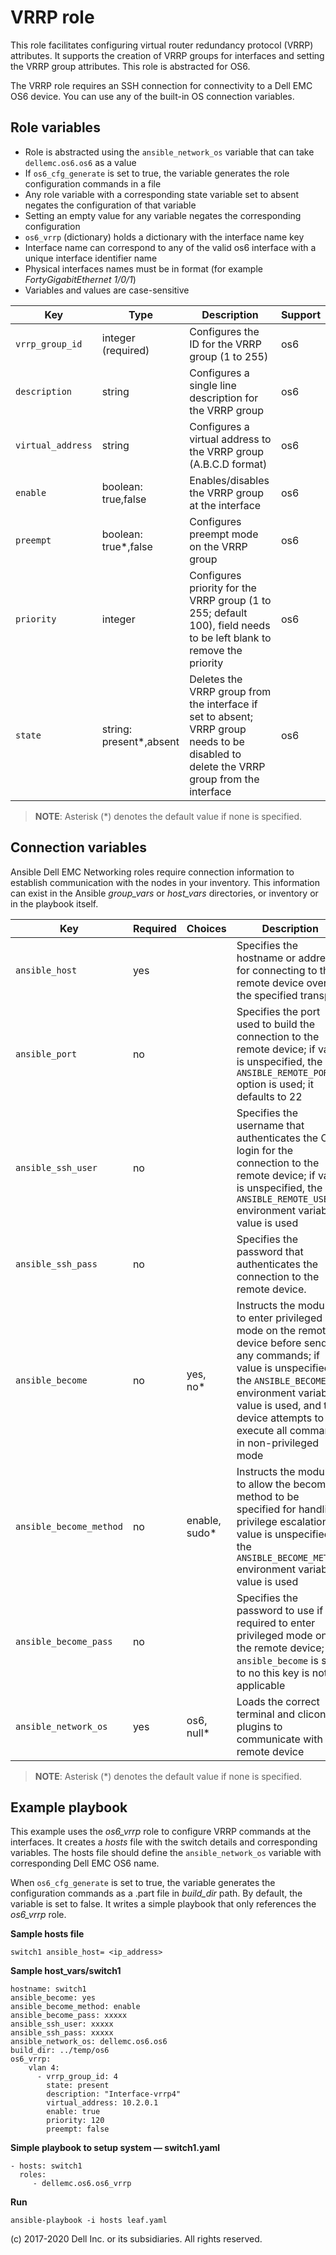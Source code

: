 VRRP role
=========

This role facilitates configuring virtual router redundancy protocol (VRRP) attributes. It supports the creation of VRRP groups for interfaces and setting the VRRP group attributes. This role is abstracted for OS6.

The VRRP role requires an SSH connection for connectivity to a Dell EMC OS6 device. You can use any of the built-in OS connection variables.

Role variables
--------------

- Role is abstracted using the `ansible_network_os` variable that can take `dellemc.os6.os6` as a value
- If `os6_cfg_generate` is set to true, the variable generates the role configuration commands in a file
- Any role variable with a corresponding state variable set to absent negates the configuration of that variable
- Setting an empty value for any variable negates the corresponding configuration
- `os6_vrrp` (dictionary) holds a dictionary with the interface name key
- Interface name can correspond to any of the valid os6 interface with a unique interface identifier name
- Physical interfaces names must be in *<interfacename> <tuple>* format (for example *FortyGigabitEthernet 1/0/1*)
- Variables and values are case-sensitive

| Key        | Type                      | Description                                             | Support               |
|------------|---------------------------|---------------------------------------------------------|-----------------------|
| ``vrrp_group_id``    | integer (required)  | Configures the ID for the VRRP group (1 to 255) | os6 |
| ``description``      | string          | Configures a single line description for the VRRP group | os6 |
| ``virtual_address``  | string          | Configures a virtual address to the VRRP group (A.B.C.D format) | os6 |
| ``enable``      | boolean: true,false        | Enables/disables the VRRP group at the interface  | os6 |
| ``preempt``      | boolean: true\*,false          | Configures preempt mode on the VRRP group | os6 |
| ``priority``      |integer          | Configures priority for the VRRP group (1 to 255; default 100), field needs to be left blank to remove the priority  | os6 |
| ``state``       | string: present\*,absent          | Deletes the VRRP group from the interface if set to absent; VRRP group needs to be disabled to delete the VRRP group from the interface | os6 |
                                                                                                 
> **NOTE**: Asterisk (\*) denotes the default value if none is specified.

Connection variables
--------------------

Ansible Dell EMC Networking roles require connection information to establish communication with the nodes in your inventory. This information can exist in the Ansible *group_vars* or *host_vars* directories, or inventory or in the playbook itself.

| Key         | Required | Choices    | Description                                         |
|-------------|----------|------------|-----------------------------------------------------|
| ``ansible_host`` | yes      |            | Specifies the hostname or address for connecting to the remote device over the specified transport |
| ``ansible_port`` | no       |            | Specifies the port used to build the connection to the remote device; if value is unspecified, the `ANSIBLE_REMOTE_PORT` option is used; it defaults to 22 |
| ``ansible_ssh_user`` | no       |            | Specifies the username that authenticates the CLI login for the connection to the remote device; if value is unspecified, the `ANSIBLE_REMOTE_USER` environment variable value is used  |
| ``ansible_ssh_pass`` | no       |            | Specifies the password that authenticates the connection to the remote device.  |
| ``ansible_become`` | no       | yes, no\*   | Instructs the module to enter privileged mode on the remote device before sending any commands; if value is unspecified, the `ANSIBLE_BECOME` environment variable value is used, and the device attempts to execute all commands in non-privileged mode |
| ``ansible_become_method`` | no       | enable, sudo\*   | Instructs the module to allow the become method to be specified for handling privilege escalation; if value is unspecified, the `ANSIBLE_BECOME_METHOD` environment variable value is used |
| ``ansible_become_pass`` | no       |            | Specifies the password to use if required to enter privileged mode on the remote device; if ``ansible_become`` is set to no this key is not applicable |
| ``ansible_network_os`` | yes      | os6, null\*  | Loads the correct terminal and cliconf plugins to communicate with the remote device |

> **NOTE**: Asterisk (\*) denotes the default value if none is specified.

Example playbook
----------------

This example uses the *os6_vrrp* role to configure VRRP commands at the interfaces. It creates a *hosts* file with the switch details and corresponding variables. The hosts file should define the `ansible_network_os` variable with corresponding Dell EMC OS6 name. 

When `os6_cfg_generate` is set to true, the variable generates the configuration commands as a .part file in *build_dir* path. By default, the variable is set to false. It writes a simple playbook that only references the *os6_vrrp* role.

**Sample hosts file**

    switch1 ansible_host= <ip_address> 

**Sample host_vars/switch1**
     
    hostname: switch1
    ansible_become: yes
    ansible_become_method: enable
    ansible_become_pass: xxxxx
    ansible_ssh_user: xxxxx
    ansible_ssh_pass: xxxxx
    ansible_network_os: dellemc.os6.os6
    build_dir: ../temp/os6
    os6_vrrp:
        vlan 4:
          - vrrp_group_id: 4
            state: present
            description: "Interface-vrrp4"
            virtual_address: 10.2.0.1
            enable: true
            priority: 120
            preempt: false

          
**Simple playbook to setup system — switch1.yaml**

    - hosts: switch1
      roles:
         - dellemc.os6.os6_vrrp
                
**Run**

    ansible-playbook -i hosts leaf.yaml

(c) 2017-2020 Dell Inc. or its subsidiaries. All rights reserved.
